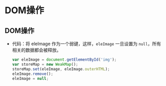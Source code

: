 # DOM操作

## DOM操作

*   代码：将 eleImage 作为一个弱键，这样，`eleImage` 一旦设置为  `null`，所有相关的数据都会被释放。

    ```javascript
    var eleImage = document.getElementById('img');
    var storeMap = new WeakMap();
    storeMap.set(eleImage, eleImage.outerHTML);
    eleImage.remove();
    eleImage = null;
    ```
